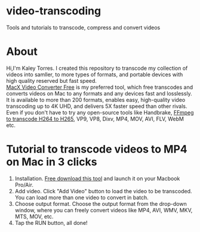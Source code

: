 # video-transcoding
Tools and tutorials to transcode, compress and convert videos
# About
Hi,I'm Kaley Torres. I created this repository to transcode my collection of videos into samller, to more types of formats, and portable devices with high quality reserved but fast speed.  
<a href="https://www.macxdvd.com/mac-video-converter-free/" rel="nofollow" class="seoquake-nofollow">MacX Video Converter Free</a> is my preferred tool, which free transcodes and converts videos on Mac to any formats and any devices fast and losslessly. It is available to more than 200 formats, enables easy, high-quality video transcoding up to 4K UHD, and delivers 5X faster speed than other rivals. 
Even if you don't have to try any open-source tools like Handbrake, <a href="https://www.macxdvd.com/mac-dvd-video-converter-how-to/transcode-convert-h264-to-h265-ffmpeg.htm" rel="nofollow" class="seoquake-nofollow">FFmpeg to transcode H264 to H265</a>, VP9, VP8, Dixv, MP4, MOV, AVI, FLV, WebM etc. 

# Tutorial to transcode videos to MP4 on Mac in 3 clicks
1. Installation. <a href="https://www.macxdvd.com/download/macx-video-converter-free-edition.dmg">Free download this tool</a> and launch it on your Macbook Pro/Air.
2. Add video. Click "Add Video" button to load the video to be transcoded. You can load more than one video to convert in batch.
3. Choose output format. Choose the output format from the drop-down window, where you can freely convert videos like MP4, AVI, WMV, MKV, MTS, MOV, etc.
4. Tap the RUN button, all done!

